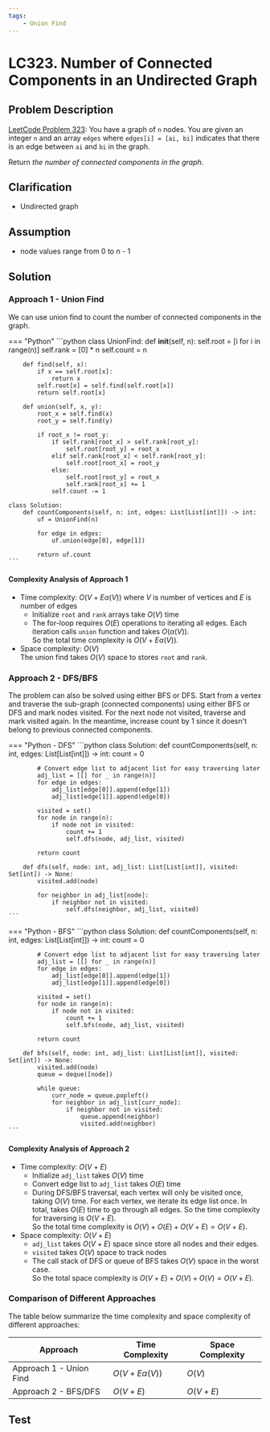 ```yaml
---
tags:
    - Union Find
---
```


# LC323. Number of Connected Components in an Undirected Graph

## Problem Description

[LeetCode Problem 323](https://leetcode.com/problems/number-of-connected-components-in-an-undirected-graph/):
You have a graph of `n` nodes. You are given an integer `n` and an array `edges` where
`edges[i] = [ai, bi]` indicates that there is an edge between `ai` and `bi` in the graph.

Return _the number of connected components in the graph_.

## Clarification

- Undirected graph

## Assumption

- node values range from 0 to n - 1

## Solution

### Approach 1 - Union Find

We can use union find to count the number of connected components in the graph.

=== "Python"
    ```python
    class UnionFind:
        def __init__(self, n):
            self.root = [i for i in range(n)]
            self.rank = [0] * n
            self.count = n

        def find(self, x):
            if x == self.root[x]:
                return x
            self.root[x] = self.find(self.root[x])
            return self.root[x]

        def union(self, x, y):
            root_x = self.find(x)
            root_y = self.find(y)

            if root_x != root_y:
                if self.rank[root_x] > self.rank[root_y]:
                    self.root[root_y] = root_x
                elif self.rank[root_x] < self.rank[root_y]:
                    self.root[root_x] = root_y
                else:
                    self.root[root_y] = root_x
                    self.rank[root_x] += 1
                self.count -= 1

    class Solution:
        def countComponents(self, n: int, edges: List[List[int]]) -> int:
            uf = UnionFind(n)

            for edge in edges:
                uf.union(edge[0], edge[1])

            return uf.count
    ```

#### Complexity Analysis of Approach 1

- Time complexity: $O(V + E \alpha(V))$  where $V$ is number of vertices and $E$ is number of edges  
    - Initialize `root` and `rank` arrays take $O(V)$ time
    - The for-loop requires $O(E)$ operations to iterating all edges. Each iteration calls `union` function and takes $O(\alpha(V))$.  
    So the total time complexity is $O(V + E \alpha(V))$.
- Space complexity: $O(V)$  
  The union find takes $O(V)$ space to stores `root` and `rank`.

### Approach 2 - DFS/BFS

The problem can also be solved using either BFS or DFS. Start from a vertex and traverse the sub-graph (connected components) using either BFS or DFS and mark nodes visited. For the next node not visited, traverse and mark visited again. In the meantime, increase count by 1 since it doesn't belong to previous connected components.

=== "Python - DFS"
    ```python
    class Solution:
        def countComponents(self, n: int, edges: List[List[int]]) -> int:
            count = 0

            # Convert edge list to adjacent list for easy traversing later
            adj_list = [[] for _ in range(n)]
            for edge in edges:
                adj_list[edge[0]].append(edge[1])
                adj_list[edge[1]].append(edge[0])

            visited = set()
            for node in range(n):
                if node not in visited:
                    count += 1
                    self.dfs(node, adj_list, visited)

            return count

        def dfs(self, node: int, adj_list: List[List[int]], visited: Set[int]) -> None:
            visited.add(node)

            for neighbor in adj_list[node]:
                if neighbor not in visited:
                    self.dfs(neighbor, adj_list, visited)
    ```

=== "Python - BFS"
    ```python
    class Solution:
        def countComponents(self, n: int, edges: List[List[int]]) -> int:
            count = 0

            # Convert edge list to adjacent list for easy traversing later
            adj_list = [[] for _ in range(n)]
            for edge in edges:
                adj_list[edge[0]].append(edge[1])
                adj_list[edge[1]].append(edge[0])

            visited = set()
            for node in range(n):
                if node not in visited:
                    count += 1
                    self.bfs(node, adj_list, visited)

            return count

        def bfs(self, node: int, adj_list: List[List[int]], visited: Set[int]) -> None:
            visited.add(node)
            queue = deque([node])

            while queue:
                curr_node = queue.popleft()
                for neighbor in adj_list[curr_node]:
                    if neighbor not in visited:
                        queue.append(neighbor)
                        visited.add(neighbor)
    ```

#### Complexity Analysis of Approach 2

- Time complexity: $O(V + E)$  
    - Initialize `adj_list` takes $O(V)$ time
    - Convert edge list to `adj_list` takes $O(E)$ time
    - During DFS/BFS traversal, each vertex will only be visited once, taking $O(V)$ time. For each vertex, we iterate its edge list once. In total, takes $O(E)$ time to go through all edges. So the time complexity for traversing is $O(V + E)$.  
    So the total time complexity is $O(V) + O(E) + O(V + E) = O(V + E)$.
- Space complexity: $O(V + E)$  
    - `adj_list` takes $O(V + E)$ space since store all nodes and their edges.
    - `visited` takes $O(V)$ space to track nodes
    - The call stack of DFS or queue of BFS takes $O(V)$ space in the worst case.  
    So the total space complexity is $O(V + E) + O(V) + O(V) = O(V + E)$.

### Comparison of Different Approaches

The table below summarize the time complexity and space complexity of different
approaches:

Approach    | Time Complexity   | Space Complexity |
------------| ---------------   | ---------------- |
Approach 1 - Union Find  |  $O(V + E \alpha(V))$           | $O(V)$ |
Approach 2 - BFS/DFS  |  $O(V + E)$           | $O(V + E)$  |

## Test
